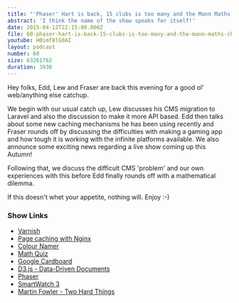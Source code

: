 ```yaml
---
title: "'Phaser' Hart is back, 15 clubs is too many and the Mann Maths challenge..."
abstract: 'I think the name of the show speaks for itself!'
date: 2015-04-12T22:15:00.000Z
file: 60-phaser-hart-is-back-15-clubs-is-too-many-and-the-mann-maths-challenge.mp3
youtube: H0imf8lG0AI
layout: podcast
number: 60
size: 63261762
duration: 3930
---
```


Hey folks, Edd, Lew and Fraser are back this evening for a good ol' web/anything else catchup.

We begin with our usual catch up, Lew discusses his CMS migration to Laravel and also the discussion to make it more API based. Edd then talks about some new caching mechanisms he has been using recently and Fraser rounds off by discussing the difficulties with making a gaming app and how tough it is working with the infinite platforms available. We also announce some exciting news regarding a live show coming up this Autumn!

Following that, we discuss the difficult CMS 'problem' and our own experiences with this before Edd finally rounds off with a mathematical dilemma.

If this doesn't whet your appetite, nothing will. Enjoy :-)

### Show Links

- [Varnish](https://www.varnish-cache.org/)
- [Page caching with Nginx](http://whitequark.org/blog/2014/04/05/page-caching-with-nginx/)
- [Colour Namer](http://workshop.eddmann.com/colour-namer/)
- [Math Quiz](http://workshop.eddmann.com/maths-quiz/)
- [Google Cardboard](https://www.google.com/get/cardboard/)
- [D3.js - Data-Driven Documents](http://d3js.org/)
- [Phaser](https://phaser.io/)
- [SmartWatch 3](http://www.sonymobile.com/global-en/products/smartwear/smartwatch-3-swr50/)
- [Martin Fowler - Two Hard Things](http://martinfowler.com/bliki/TwoHardThings.html)
